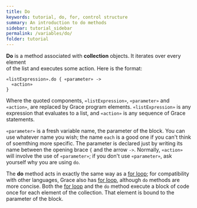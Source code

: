 ```yaml
---
title: Do
keywords: tutorial, do, for, control structure
summary: An introduction to do methods
sidebar: tutorial_sidebar
permalink: /variables/do/
folder: tutorial
---
```

**Do** is a method associated with **collection** objects. It iterates over every element  
of the list and executes some action. Here is the format:  

```
«listExpression».do { «parameter» ->
  «action»
}
```
Where the quoted components, `«listExpression»`, `«parameter»` and
`«action»`, are replaced by Grace program elements.  `«listExpression»` is any 
expression that evaluates to a list, and `«action»` is any sequence of Grace
statements.

`«parameter»` is a fresh variable name, the parameter of the block.
You can use whatever name you wish; the name `each` is a good one if you can't
think of soemthing more specific.
The parameter is declared just by writing its name between the opening brace `{` 
and the arrow `->`.  Normally, `«action»` will involve the use of `«parameter»`;
if you don't use `«parameter»`, ask yourself why you are using `do`.

The **do** method acts in exactly the same way as a
[for loop]({{site.baseurl}}/control/for);
for compatibility with other languages, Grace also has
[for loop]({{site.baseurl}}/control/for), 
although `do` methods are more concise.
Both the [for loop]({{site.baseurl}}/control/for) and the `do` method execute a
block of code once for each
element of the collection.  That element is bound to the parameter of the block.

<object id="example-1" data="{{site.editor}}?do" width="100%" height="550px"> </object>
